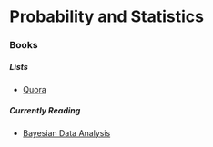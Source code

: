# Probability and Statistics

### Books

##### Lists
- [Quora](https://www.quora.com/What-are-some-good-books-for-learning-probability-and-statistics)

##### Currently Reading
- [Bayesian Data Analysis](http://www.amazon.com/Bayesian-Analysis-Chapman-Statistical-Science/dp/1439840954/)
